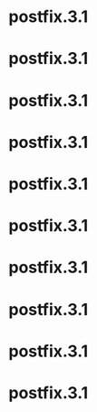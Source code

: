 # postfix.3.1
# postfix.3.1
# postfix.3.1
# postfix.3.1
# postfix.3.1
# postfix.3.1
# postfix.3.1
# postfix.3.1
# postfix.3.1
# postfix.3.1
